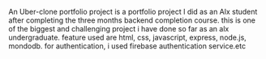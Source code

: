 An Uber-clone portfolio project is a portfolio project I did as an Alx student after
completing the three months backend completion course. this is one of the biggest and 
challenging project i have done so far as an alx undergraduate.
feature used are html, css, javascript, express, node.js, mondodb. for authentication,
i used firebase authentication service.etc  
